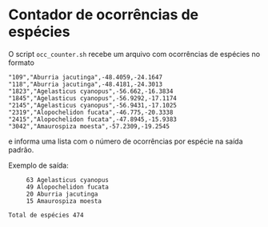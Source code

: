 # Contador de ocorrências de espécies

O script `occ_counter.sh` recebe um arquivo com ocorrências de espécies no
formato

```
"109","Aburria jacutinga",-48.4059,-24.1647
"118","Aburria jacutinga",-48.4181,-24.3013
"1823","Agelasticus cyanopus",-56.662,-16.3834
"1845","Agelasticus cyanopus",-56.9292,-17.1174
"2145","Agelasticus cyanopus",-56.9431,-17.1025
"2319","Alopochelidon fucata",-46.775,-20.3338
"2415","Alopochelidon fucata",-47.8945,-15.9383
"3042","Amaurospiza moesta",-57.2309,-19.2545
```

e informa uma lista com o número de ocorrências por espécie na saída padrão.

Exemplo de saída:

```
     63 Agelasticus cyanopus
     49 Alopochelidon fucata
     20 Aburria jacutinga
     15 Amaurospiza moesta

Total de espécies 474
```
